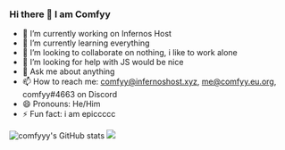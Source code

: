 ### Hi there 👋 I am Comfyy

- 🔭 I’m currently working on Infernos Host
- 🌱 I’m currently learning everything
- 👯 I’m looking to collaborate on nothing, i like to work alone
- 🤔 I’m looking for help with JS would be nice 
- 💬 Ask me about anything
- 📫 How to reach me: comfyy@infernoshost.xyz, me@comfyy.eu.org, comfyy#4663 on Discord
- 😄 Pronouns: He/Him
- ⚡ Fun fact: i am epiccccc

![comfyyy's GitHub stats](https://github-readme-stats.vercel.app/api?username=comfyyy&show_icons=true&theme=radical)
<a href="#"><img src="https://discord.c99.nl/widget/theme-3/767238760248901676.png" /></a>

